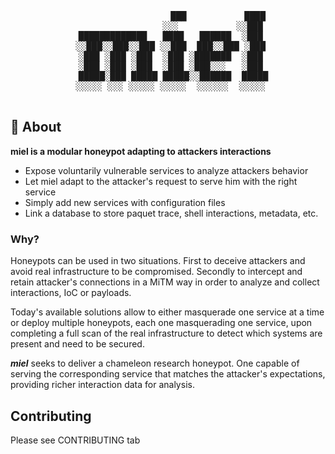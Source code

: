<div align="center">
  <pre>
                    ███           ████ 
                  ░░░           ░░███ 
  █████████████   ████   ██████  ░███ 
  ░░███░░███░░███ ░░███  ███░░███ ░███ 
  ░███ ░███ ░███  ░███ ░███████  ░███ 
  ░███ ░███ ░███  ░███ ░███░░░   ░███ 
  █████░███ █████ █████░░██████  █████
  ░░░░░ ░░░ ░░░░░ ░░░░░  ░░░░░░  ░░░░░ 
  </pre>
</div>

## 🍯 About

**miel is a modular honeypot adapting to attackers interactions**

- Expose voluntarily vulnerable services to analyze attackers behavior
- Let miel adapt to the attacker's request to serve him with the right service
- Simply add new services with configuration files
- Link a database to store paquet trace, shell interactions, metadata, etc.

### Why?
Honeypots can be used in two situations. First to deceive attackers and avoid real infrastructure to be compromised. Secondly to intercept and retain attacker's connections in a MiTM way in order to analyze and collect interactions, IoC or payloads. 

Today's available solutions allow to either masquerade one service at a time or deploy multiple honeypots, each one masquerading one service, upon completing a full scan of the real infrastructure to detect which systems are present and need to be secured.

***miel*** seeks to deliver a chameleon research honeypot. One capable of serving the corresponding service that matches the attacker's expectations, providing richer interaction data for analysis.

## Contributing

Please see CONTRIBUTING tab
